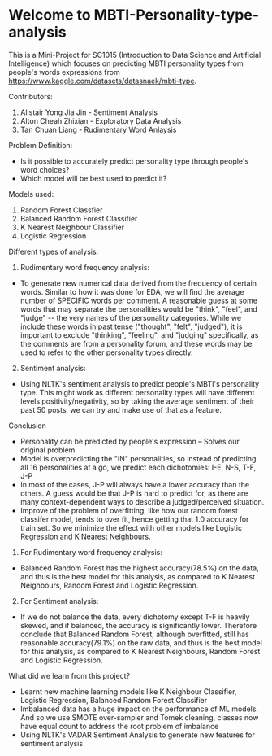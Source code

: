 # Welcome to MBTI-Personality-type-analysis

This is a Mini-Project for SC1015 (Introduction to Data Science and Artificial Intelligence) which focuses on predicting MBTI personality types from people's words expressions from https://www.kaggle.com/datasets/datasnaek/mbti-type.


Contributors:
1) Alistair Yong Jia Jin - Sentiment Analysis
2) Alton Cheah Zhixian - Exploratory Data Analysis
3) Tan Chuan Liang - Rudimentary Word Anlaysis


Problem Definition: 
- Is it possible to accurately predict personality type through people's word choices?
- Which model will be best used to predict it?

Models used:
1) Random Forest Classfier
2) Balanced Random Forest Classifier
3) K Nearest Neighbour Classifier
4) Logistic Regression

Different types of analysis:
1) Rudimentary word frequency analysis: 
- To generate new numerical data derived from the frequency of certain words. Similar to how it was done for EDA, we will find the average number of SPECIFIC words per comment. A reasonable guess at some words that may separate the personalities would be "think", "feel", and "judge" -- the very names of the personality categories. While we include these words in past tense ("thought", "felt", "judged"), it is important to exclude "thinking", "feeling", and "judging" specifically, as the comments are from a personality forum, and these words may be used to refer to the other personality types directly.
2) Sentiment analysis: 
- Using NLTK's sentiment analysis to predict people's MBTI's personality type. This might work as different personality types will have different levels positivity/negativity, so by taking the average sentiment of their past 50 posts, we can try and make use of that as a feature.

Conclusion
- Personality can be predicted by people's expression – Solves our original problem
- Model is overpredicting the "IN" personalities, so instead of predicting all 16 personalities at a go, we predict each dichotomies: I-E, N-S, T-F, J-P 
- In most of the cases, J-P will always have a lower accuracy than the others. A guess would be that J-P is hard to predict for, as there are many context-dependent ways to describe a judged/perceived situation.
- Improve of the problem of overfitting, like how our random forest classifer model, tends to over fit, hence getting that 1.0 accuracy for train set. So we minimize the effect with other models like Logistic Regression and K Nearest Neighbours.

1) For Rudimentary word frequency analysis:
- Balanced Random Forest has the highest accuracy(78.5%) on the data, and thus is the best model for this analysis, as compared to K Nearest Neighbours, Random Forest and Logistic Regression.

2) For Sentiment analysis:
- If we do not balance the data, every dichotomy except T-F is heavily skewed, and if balanced, the accuracy is significantly lower. Therefore conclude that Balanced Random Forest, although overfitted, still has reasonable accuracy(79.1%) on the raw data, and thus is the best model for this analysis, as compared to K Nearest Neighbours, Random Forest and Logistic Regression.



What did we learn from this project?
- Learnt new machine learning models like K Neighbour Classifier, Logistic Regression, Balanced Random Forest Classifier 
- Imbalanced data has a huge impact on the performance of ML models. And so we use SMOTE over-sampler and Tomek cleaning, classes now have equal count to address the root problem of imbalance
- Using NLTK's VADAR Sentiment Analysis to generate new features for sentiment analysis
